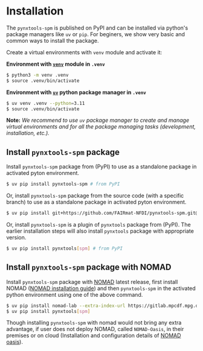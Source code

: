 # Installation

The `pynxtools-spm` is published on PyPI and can be installed via python's package managers like `uv` or `pip`.
For beginers, we show very basic and common ways to install the package.

Create a virtual environments with `venv` module and activate it:

**Environment with [`venv`](https://docs.python.org/3/library/venv.html) module in `.venv`**

```bash
$ python3 -m venv .venv
$ source .venv/bin/activate
```

**Environment with [`uv`](https://docs.astral.sh/uv/getting-started/first-steps/) python package manager in `.venv`**

```bash
$ uv venv .venv --python=3.11
$ source .venv/bin/activate
```

<!-- Italic -->

**Note:** _We recommend to use `uv` package manager to create and manage virtual environments and for all the package managing tasks (development, installation, etc.)._

## **Install `pynxtools-spm` package**

Install `pynxtools-spm` package from (PyPI) to use as a standalone package in activated pyton environment.

```bash
$ uv pip install pynxtools-spm # from PyPI
```

Or, install `pynxtools-spm` package from the source code (with a specific branch) to use as a standalone package in activated pyton environment.

```bash
$ uv pip install git+https://github.com/FAIRmat-NFDI/pynxtools-spm.git@<branch-name>#egg=pynxtools-spm # Replace <branch-name> with the branch you want to install
```

Or, install `pynxtools-spm` is a plugin of `pynxtools` package from (PyPI). The earlier installation steps will also install `pynxtools` package with appropriate version.

```bash
$ uv pip install pynxtools[spm] # from PyPI
```

## **Install `pynxtools-spm` package with NOMAD**

Install `pynxtools-spm` package with [NOMAD](https://nomad-lab.eu/nomad-lab/) latest release, first install NOMAD ([NOMAD installation guide](https://nomad-lab.eu/prod/v1/docs/howto/programmatic/pythonlib.html)) and then `pynxtools-spm` in the activated python environment using one of the above command.

```bash
$ uv pip install nomad-lab --extra-index-url https://gitlab.mpcdf.mpg.de/api/v4/projects/2187/packages/pypi/simple
$ uv pip install pynxtools[spm]
```

Though installing `pynxtools-spm` with nomad would not bring any extra advantage, if user does not deploy NOMAD, called `NOMAD-Oasis`, in their premises or on cloud (Installation and configuration details of [NOMAD oasis](https://nomad-lab.eu/prod/v1/docs/howto/oasis/configure.html)).
